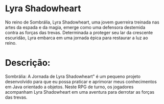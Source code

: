# Lyra Shadowheart
No reino de Sombrália, Lyra Shadowheart, uma jovem guerreira treinada nas artes da espada e da magia, emerge como uma defensora destemida contra as forças das trevas. Determinada a proteger seu lar da crescente escuridão, Lyra embarca em uma jornada épica para restaurar a luz ao reino.

# Descrição:
Sombrália: A Jornada de Lyra Shadowheart" é um pequeno projeto desenvolvido para que eu possa praticar e aprimorar meus conhecimentos em Java orientado a objetos. Neste RPG de turno, os jogadores acompanham Lyra Shadowheart em uma aventura para derrotar as forças das trevas.